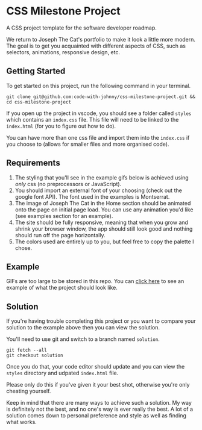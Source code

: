 # CSS Milestone Project

A CSS project template for the software developer roadmap.

We return to Joseph The Cat's portfolio to make it look a little more modern. The goal is to get you acquainted with different aspects of CSS, such as selectors, animations, responsive design, etc.

## Getting Started

To get started on this project, run the following command in your terminal.

```
git clone git@github.com:code-with-johnny/css-milestone-project.git && cd css-milestone-project
```

If you open up the project in vscode, you should see a folder called `styles` which contains an `index.css` file. This file will need to be linked to the `index.html` (for you to figure out how to do).

You can have more than one css file and import them into the `index.css` if you choose to (allows for smaller files and more organised code).

## Requirements

1. The styling that you'll see in the example gifs below is achieved using <em>only</em> css (no preprocessors or JavaScript).
2. You should import an external font of your choosing (check out the google font API). The font used in the examples is Montserrat.
3. The image of Joseph The Cat in the Home section should be animated onto the page on initial page load. You can use any animation you'd like (see examples section for an example).
4. The site should be fully responsive, meaning that when you grow and shrink your browser window, the app should still look good and nothing should run off the page horizontally.
5. The colors used are entirely up to you, but feel free to copy the palette I chose.

## Example

GIFs are too large to be stored in this repo. You can [click here](https://www.youtube.com/watch?v=wZq3-ctYdz8) to see an example of what the project should look like.

## Solution

If you're having trouble completing this project or you want to compare your solution to the example above then you can view the solution.

You'll need to use git and switch to a branch named `solution`.

```
git fetch --all
git checkout solution
```

Once you do that, your code editor should update and you can view the `styles` directory and udpated `index.html` file.

Please only do this if you've given it your best shot, otherwise you're only cheating yourself.

Keep in mind that there are many ways to achieve such a solution. My way is definitely not the best, and no one's way is ever really the best. A lot of a solution comes down to personal preference and style as well as finding what works.

